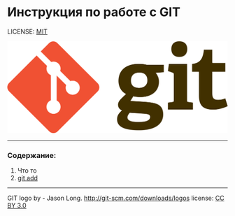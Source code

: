 # Инструкция по работе с GIT

LICENSE: [MIT](license.md/)

![git-logo](./assets/git-logo.svg.png)

---

### Содержание:
1. Что то
2. [git add](./add.md)


---

GIT logo by - Jason Long. http://git-scm.com/downloads/logos
license: [CC BY 3.0](https://creativecommons.org/licenses/by/3.0/)

